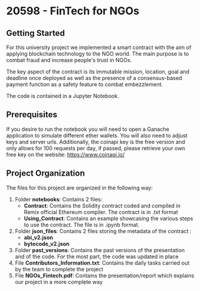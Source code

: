 # 20598 - FinTech for NGOs

## Getting Started
For this university project we implemented a smart contract with the aim of applying blockchain technology to the NGO world.
The main purpose is to combat fraud and increase people's trust in NGOs.

The key aspect of the contract is its immutable mission, location, goal and deadline once deployed as well as the presence of a consensus-based payment function as a safety feature to combat embezzlement.

The code is contained in a Jupyter Notebook.

## Prerequisites
If you desire to run the notebook you will need to open a Ganache application to simulate different ether wallets. 
You will also need to adjust keys and server urls.
Additionally, the coinapi key is the free version and only allows for 100 requests per day, if passed, please retrieve your own free key on the website: https://www.coinapi.io/

## Project Organization
The files for this project are organized in the following way:
1.  Folder __notebooks__: Contains 2 files:
    *  __Contract__: Contains the Solidity contract coded and compiled in Remix official Ethereum compiler. The contract is in .txt format 
    *  __Using_Contract__: Contains an example showcasing the various steps to use the contract. The file is in .ipynb format. 
2.  Folder __json_files__: Contains 2 files storing the metadata of the contract :
    *  __abi_v2.json__
    *  __bytecode_v2.json__
3.  Folder __past_versions__: Contains the past versions of the presentation and of the code. For the most part, the code was updated in place   
4.  File __Contributors_Information.txt__: Contains the daily tasks carried out by the team to complete the project 
5.  File __NGOs_Fintech.pdf__: Contains the presentation/report which explains our project in a more complete way

